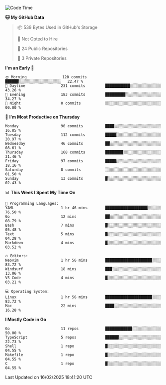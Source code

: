 <!--START_SECTION:waka-->
![Code Time](http://img.shields.io/badge/Code%20Time-1%2C111%20hrs%2023%20mins-blue)

**🐱 My GitHub Data** 

> 📦 539 Bytes Used in GitHub's Storage 
 > 
> 🚫 Not Opted to Hire
 > 
> 📜 24 Public Repositories 
 > 
> 🔑 3 Private Repositories 
 > 
**I'm an Early 🐤** 

```text
🌞 Morning                120 commits         ██████░░░░░░░░░░░░░░░░░░░   22.47 % 
🌆 Daytime                231 commits         ███████████░░░░░░░░░░░░░░   43.26 % 
🌃 Evening                183 commits         █████████░░░░░░░░░░░░░░░░   34.27 % 
🌙 Night                  0 commits           ░░░░░░░░░░░░░░░░░░░░░░░░░   00.00 % 
```
📅 **I'm Most Productive on Thursday** 

```text
Monday                   90 commits          ████░░░░░░░░░░░░░░░░░░░░░   16.85 % 
Tuesday                  112 commits         █████░░░░░░░░░░░░░░░░░░░░   20.97 % 
Wednesday                46 commits          ██░░░░░░░░░░░░░░░░░░░░░░░   08.61 % 
Thursday                 168 commits         ████████░░░░░░░░░░░░░░░░░   31.46 % 
Friday                   97 commits          █████░░░░░░░░░░░░░░░░░░░░   18.16 % 
Saturday                 8 commits           ░░░░░░░░░░░░░░░░░░░░░░░░░   01.50 % 
Sunday                   13 commits          █░░░░░░░░░░░░░░░░░░░░░░░░   02.43 % 
```


📊 **This Week I Spent My Time On** 

```text
💬 Programming Languages: 
YAML                     1 hr 46 mins        ███████████████████░░░░░░   76.50 % 
Go                       12 mins             ██░░░░░░░░░░░░░░░░░░░░░░░   08.79 % 
Bash                     7 mins              █░░░░░░░░░░░░░░░░░░░░░░░░   05.48 % 
Text                     5 mins              █░░░░░░░░░░░░░░░░░░░░░░░░   04.28 % 
Markdown                 4 mins              █░░░░░░░░░░░░░░░░░░░░░░░░   03.52 % 

🔥 Editors: 
Neovim                   1 hr 56 mins        █████████████████████░░░░   83.72 % 
Windsurf                 18 mins             ███░░░░░░░░░░░░░░░░░░░░░░   13.06 % 
VS Code                  4 mins              █░░░░░░░░░░░░░░░░░░░░░░░░   03.21 % 

💻 Operating System: 
Linux                    1 hr 56 mins        █████████████████████░░░░   83.72 % 
Mac                      22 mins             ████░░░░░░░░░░░░░░░░░░░░░   16.28 % 
```

**I Mostly Code in Go** 

```text
Go                       11 repos            ████████████░░░░░░░░░░░░░   50.00 % 
TypeScript               5 repos             ██████░░░░░░░░░░░░░░░░░░░   22.73 % 
Shell                    1 repo              █░░░░░░░░░░░░░░░░░░░░░░░░   04.55 % 
Makefile                 1 repo              █░░░░░░░░░░░░░░░░░░░░░░░░   04.55 % 
C                        1 repo              █░░░░░░░░░░░░░░░░░░░░░░░░   04.55 % 
```




 Last Updated on 16/02/2025 18:41:20 UTC
<!--END_SECTION:waka-->
